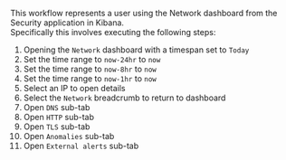 This workflow represents a user using the Network dashboard from the Security application in Kibana.  
Specifically this involves executing the following steps:

1. Opening the `Network` dashboard  with a timespan set to `Today`
2. Set the time range to `now-24hr` to `now`
3. Set the time range to `now-8hr` to `now`
4. Set the time range to `now-1hr` to `now`
5. Select an IP to open details
6. Select the `Network` breadcrumb to return to dashboard
7. Open `DNS` sub-tab
8. Open `HTTP` sub-tab
9. Open `TLS` sub-tab
10. Open `Anomalies` sub-tab
11. Open `External alerts` sub-tab
